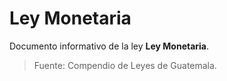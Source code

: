# Ley Monetaria

Documento informativo de la ley **Ley Monetaria**.

> Fuente: Compendio de Leyes de Guatemala.